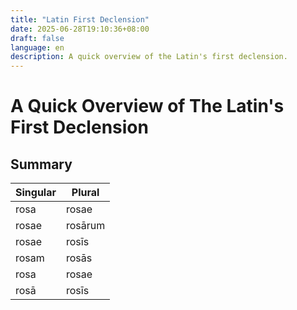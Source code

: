 ```yaml
---
title: "Latin First Declension"
date: 2025-06-28T19:10:36+08:00
draft: false
language: en
description: A quick overview of the Latin's first declension.
---
```


# A Quick Overview of The Latin's First Declension
## Summary
| Singular | Plural   |
| -------- | -------  |
| rosa     | rosae    |
| rosae    | rosārum  |
| rosae    | rosīs    |
| rosam    | rosās    |
| rosa     | rosae    |
| rosā     | rosīs    |
